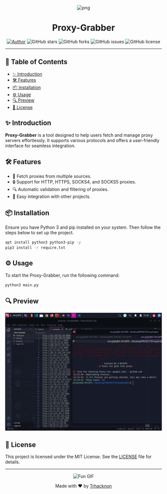 <p align="center">
  <img src="https://avatars.githubusercontent.com/u/57594747?s=400&u=da1eec8bf84a62a2ca11230d358dfac0bb000bcd&v=4" alt="png" width="128" height="128"/>
</p>

<h1 align="center">Proxy-Grabber</h1>

<p align="center">
  <a href="https://github.com/MrG3P5"><img title="Author" src="https://img.shields.io/badge/Author-X Trhacknon-red.svg?style=for-the-badge&logo=github"></a>
  <img alt="GitHub stars" src="https://img.shields.io/github/stars/MrG3P5/Proxy-Grabber?style=for-the-badge">
  <img alt="GitHub forks" src="https://img.shields.io/github/forks/MrG3P5/Proxy-Grabber?style=for-the-badge">
  <img alt="GitHub issues" src="https://img.shields.io/github/issues/MrG3P5/Proxy-Grabber?style=for-the-badge">
  <img alt="GitHub license" src="https://img.shields.io/github/license/MrG3P5/Proxy-Grabber?style=for-the-badge">
</p>

---

## 🚀 Table of Contents
- [✨ Introduction](#-introduction)
- [🛠️ Features](#%EF%B8%8F-features)
- [📦 Installation](#-installation)
- [⚙️ Usage](#%EF%B8%8F-usage)
- [🔍 Preview](#-preview)
- [📜 License](#-license)

## ✨ Introduction
**Proxy-Grabber** is a tool designed to help users fetch and manage proxy servers effortlessly. It supports various protocols and offers a user-friendly interface for seamless integration.

## 🛠️ Features
- 🚀 Fetch proxies from multiple sources.
- 🔒 Support for HTTP, HTTPS, SOCKS4, and SOCKS5 proxies.
- 🔍 Automatic validation and filtering of proxies.
- 📂 Easy integration with other projects.

## 📦 Installation
Ensure you have Python 3 and pip installed on your system. Then follow the steps below to set up the project.

```sh
apt install python3 python3-pip -y
pip3 install -r require.txt
```

## ⚙️ Usage
To start the Proxy-Grabber, run the following command:

```sh
python3 main.py
```

## 🔍 Preview
![index](https://raw.githubusercontent.com/MrG3P5/Proxy-Grabber/main/Screenshot_2023-06-14_21_28_26.png)

## 📜 License
This project is licensed under the MIT License. See the [LICENSE](LICENSE) file for details.

---

<p align="center">
  <img src="https://c.top4top.io/p_3136whkwa0.gif" alt="Fun GIF" width="200" height="200"/>
</p>

<p align="center">
  Made with ❤️ by <a href="https://github.com/tucommenceapousser">Trhacknon</a>
</p>